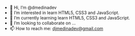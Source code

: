 - 👋 Hi, I’m @dmedinadev
- 👀 I’m interested in learn HTML5, CSS3 and JavaScript.
- 🌱 I’m currently learning learn HTML5, CSS3 and JavaScript.
- 💞️ I’m looking to collaborate on ...
- 📫 How to reach me: djmedinadev@gmail.com

<!---
dmedinadev/dmedinadev is a ✨ special ✨ repository because its `README.md` (this file) appears on your GitHub profile.
You can click the Preview link to take a look at your changes.
--->
